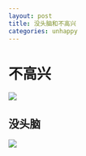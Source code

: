 ```yaml
---
layout: post
title: 没头脑和不高兴
categories: unhappy
---
```

# 不高兴
![](http://80tn.com/wp-content/uploads/2015/0427/tn33772720105010.jpg)

## 没头脑
![](http://80tn.com/wp-content/uploads/2015/0423/tn32442323143515.jpg)
